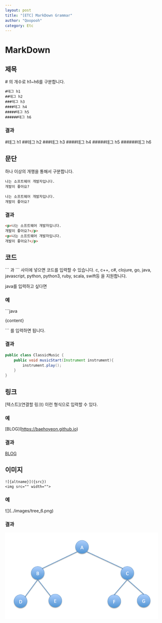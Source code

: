 ```yaml
---
layout: post
title: "[ETC] MarkDown Grammar"
author: "Qoopooh"
category: Etc
---
```


# MarkDown
## 제목
\# 의 개수로 h1~h6를 구분합니다.

```markdown
#테그 h1
##테그 h2
###테그 h3
####테그 h4
#####테그 h5
######테그 h6
```
### 결과
#테그 h1
##테그 h2
###테그 h3
####테그 h4
#####테그 h5
######테그 h6

## 문단
하나 이상의 개행을 통해서 구분합니다.
```
나는 소프트웨어 개발자입니다.
개발이 좋아요?
 
나는 소프트웨어 개발자입니다.
개발이 좋아요?
```
### 결과
````html
<p>나는 소프트웨어 개발자입니다.
개발이 좋아요?</p>
<p>나는 소프트웨어 개발자입니다.
개발이 좋아요?</p>
````

## 코드
\`\`\` 과 \`\`\` 사이에 넣으면 코드를 입력할 수 있습니다.
c, c++, c#, clojure, go, java, javascript, python, python3, ruby, scala, swift등 을 지원합니다.

java를 입력하고 싶다면

### 예
\```java

{content}

\``` 
를 입력하면 됩니다.

### 결과
```java
public class ClassicMusic {
	public void musicStart(Instrument instrument){
		instrument.play();
	}
}
```

## 링크
\[텍스트\]\(연결할 링크\) 이런 형식으로 입력할 수 있다.

### 예
\[BLOG](https://baehoyeon.github.io)

### 결과
[BLOG](https://baehoyeon.github.io)

## 이미지
```
![{altname}]({src})
<img src="" width="">
```
### 예
\!\[](../images/tree_6.png)

### 결과
![](../images/tree_6.png)

